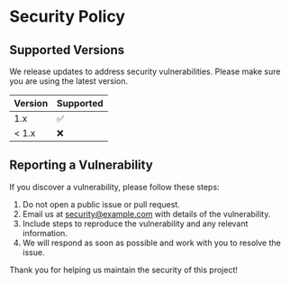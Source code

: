 # Security Policy

## Supported Versions

We release updates to address security vulnerabilities. Please make sure you are using the latest version.

| Version | Supported          |
| ------- | ------------------ |
| 1.x     | :white_check_mark: |
| < 1.x   | :x:                |

## Reporting a Vulnerability

If you discover a vulnerability, please follow these steps:
1. Do not open a public issue or pull request.
2. Email us at [security@example.com](mailto:security@example.com) with details of the vulnerability.
3. Include steps to reproduce the vulnerability and any relevant information.
4. We will respond as soon as possible and work with you to resolve the issue.

Thank you for helping us maintain the security of this project!